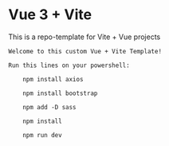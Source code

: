 # Vue 3 + Vite

This is a repo-template for Vite + Vue projects

    Welcome to this custom Vue + Vite Template!
    
    Run this lines on your powershell:

        npm install axios

        npm install bootstrap

        npm add -D sass

        npm install

        npm run dev